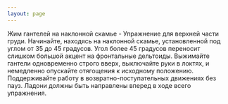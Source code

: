 ```yaml
---
layout: page
---
```

Жим гантелей на наклонной скамье - Упражнение для верхней части груди.
Начинайте, находясь на наклонной скамье, установленной под углом от 35 до 45 градусов. Угол более 45 градусов переносит слишком большой акцент на фронтальные дельтоиды. Выжимайте гантели одновременно строго вверх, выключайте руки в локтях, и немедленно опускайте отягощения к исходному положению. Поддерживайте работу в возвратно-поступательных движениях без пауз. Ладони должны быть направлены вперед в ходе всего упражнения.
